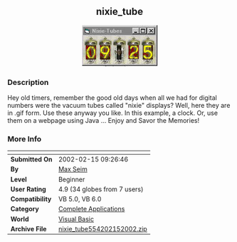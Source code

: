 ﻿<div align="center">

## nixie\_tube

<img src="PIC2002215103339357.jpg">
</div>

### Description

Hey old timers, remember the good old days when all we had for digital numbers were the vacuum tubes called "nixie" displays? Well, here they are in .gif form. Use these anyway you like. In this example, a clock. Or, use them on a webpage using Java ... Enjoy and Savor the Memories!
 
### More Info
 


<span>             |<span>
---                |---
**Submitted On**   |2002-02-15 09:26:46
**By**             |[Max Seim](https://github.com/Planet-Source-Code/PSCIndex/blob/master/ByAuthor/max-seim.md)
**Level**          |Beginner
**User Rating**    |4.9 (34 globes from 7 users)
**Compatibility**  |VB 5\.0, VB 6\.0
**Category**       |[Complete Applications](https://github.com/Planet-Source-Code/PSCIndex/blob/master/ByCategory/complete-applications__1-27.md)
**World**          |[Visual Basic](https://github.com/Planet-Source-Code/PSCIndex/blob/master/ByWorld/visual-basic.md)
**Archive File**   |[nixie\_tube554202152002\.zip](https://github.com/Planet-Source-Code/max-seim-nixie-tube__1-31830/archive/master.zip)








